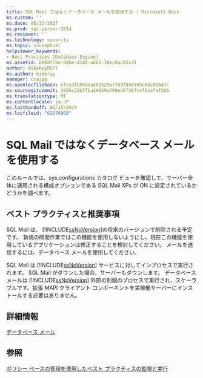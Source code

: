```yaml
---
title: SQL Mail ではなくデータベース メールを使用する | Microsoft Docs
ms.custom: ''
ms.date: 06/13/2017
ms.prod: sql-server-2014
ms.reviewer: ''
ms.technology: security
ms.topic: conceptual
helpviewer_keywords:
- Best Practices [Database Engine]
ms.assetid: b08df7be-d8be-4184-a661-38ec0ac85cd1
author: MikeRayMSFT
ms.author: mikeray
manager: craigg
ms.openlocfilehash: cfce3fb95ddae03525b7f63f09d109c6dc80b47c
ms.sourcegitcommit: 3026c22b7fba19059a769ea5f367c4f51efaf286
ms.translationtype: MT
ms.contentlocale: ja-JP
ms.lasthandoff: 06/15/2019
ms.locfileid: "62676968"
---
```

# <a name="use-database-mail-instead-of-sql-mail"></a>SQL Mail ではなくデータベース メールを使用する
  このルールでは、sys.configurations カタログ ビューを確認して、サーバー全体に適用される構成オプションである SQL Mail XPs が ON に設定されているかどうかを調べます。  
  
## <a name="best-practices-recommendations"></a>ベスト プラクティスと推奨事項  
 SQL Mail は、 [!INCLUDE[ssNoVersion](../../includes/ssnoversion-md.md)]の将来のバージョンで削除される予定です。 新規の開発作業ではこの機能を使用しないようにし、現在この機能を使用しているアプリケーションは修正することを検討してください。 メールを送信するには、データベース メールを使用してください。  
  
 SQL Mail は [!INCLUDE[ssNoVersion](../../includes/ssnoversion-md.md)] サービスに対してインプロセスで実行されます。 SQL Mail がダウンした場合、サーバーもダウンします。 データベース メールは [!INCLUDE[ssNoVersion](../../includes/ssnoversion-md.md)] 外部の別個のプロセスで実行され、スケーラブルです。拡張 MAPI クライアント コンポーネントを実稼働サーバーにインストールする必要はありません。  
  
## <a name="for-more-information"></a>詳細情報  
 [データベース メール](../database-mail/database-mail.md)  
  
## <a name="see-also"></a>参照  
 [ポリシー ベースの管理を使用したベスト プラクティスの監視と実行](monitor-and-enforce-best-practices-by-using-policy-based-management.md)  
  
  
